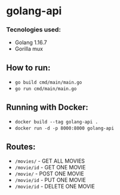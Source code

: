 # golang-api

### Tecnologies used:
- Golang 1.16.7
- Gorilla mux


## How to run:

- `go build cmd/main/main.go`
- `go run cmd/main/main.go`

## Running with Docker:
- `docker build --tag golang-api .`
- `docker run -d -p 8000:8000 golang-api`

## Routes:
- `/movies/` - GET ALL MOVIES
- `/movie/id` - GET ONE MOVIE
- `/movie/` -  POST ONE MOVIE
- `/movie/id` - PUT ONE MOVIE
- `/movie/id` - DELETE ONE MOVIE